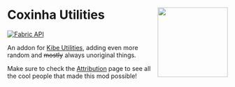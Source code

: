 # Coxinha Utilities <img src="https://imgur.com/yEoXk7P.png" align="right" width="160"/>

[![Fabric API](https://images2.imgbox.com/8e/38/bfInI5qv_o.png)](https://www.curseforge.com/minecraft/mc-mods/fabric-api)

An addon for [Kibe Utilities](https://github.com/lucaargolo/kibe), adding even more random and ~~mostly~~ always unoriginal things.

Make sure to check the [Attribution](https://github.com/Luligabi1/CoxinhaUtilities/wiki/Attribution) page to see all the cool people that made this mod possible!
